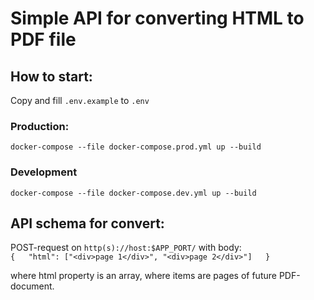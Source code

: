 # Simple API for converting HTML to PDF file
  
## How to start:  
Copy and fill `.env.example` to `.env`

### Production:
`docker-compose --file docker-compose.prod.yml up --build`
### Development
`docker-compose --file docker-compose.dev.yml up --build`

## API schema for convert:
POST-request on `http(s)://host:$APP_PORT/` with body:  
`{  
  "html": ["<div>page 1</div>", "<div>page 2</div>"]  
}`  

where html property is an array, where items are pages of future PDF-document.
